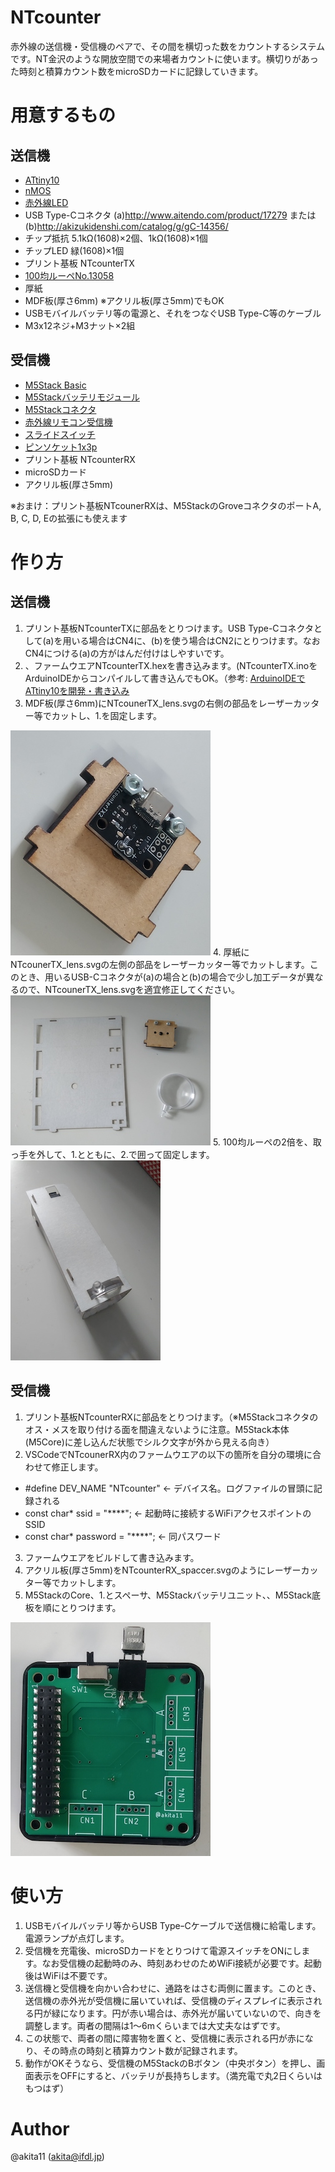 # NTcounter

赤外線の送信機・受信機のペアで、その間を横切った数をカウントするシステムです。NT金沢のような開放空間での来場者カウントに使います。横切りがあった時刻と積算カウント数をmicroSDカードに記録していきます。

# 用意するもの
## 送信機
- [ATtiny10](http://akizukidenshi.com/catalog/g/gI-04575/)
- [nMOS](http://akizukidenshi.com/catalog/g/gI-06051/)
- [赤外線LED](http://akizukidenshi.com/catalog/g/gI-12612/)
- USB Type-Cコネクタ (a)http://www.aitendo.com/product/17279 または (b)http://akizukidenshi.com/catalog/g/gC-14356/
- チップ抵抗 5.1kΩ(1608)×2個、1kΩ(1608)×1個
- チップLED 緑(1608)×1個
- プリント基板 NTcounterTX
- [100均ルーペNo.13058](http://bdens.com/100kin/post-542/)
- 厚紙
- MDF板(厚さ6mm) ※アクリル板(厚さ5mm)でもOK
- USBモバイルバッテリ等の電源と、それをつなぐUSB Type-C等のケーブル
- M3x12ネジ+M3ナット×2組

## 受信機
- [M5Stack Basic](https://www.switch-science.com/catalog/3647/)
- [M5Stackバッテリモジュール](https://www.switch-science.com/catalog/3653/)
- [M5Stackコネクタ](https://www.switch-science.com/catalog/3654/)
- [赤外線リモコン受信機](http://akizukidenshi.com/catalog/g/gI-04659/)
- [スライドスイッチ](http://akizukidenshi.com/catalog/g/gP-08789/)
- [ピンソケット1x3p](http://akizukidenshi.com/catalog/g/gC-10098/)
- プリント基板 NTcounterRX
- microSDカード
- アクリル板(厚さ5mm)

※おまけ：プリント基板NTcounerRXは、M5StackのGroveコネクタのポートA, B, C, D, Eの拡張にも使えます

# 作り方

## 送信機

1. プリント基板NTcounterTXに部品をとりつけます。USB Type-Cコネクタとして(a)を用いる場合はCN4に、(b)を使う場合はCN2にとりつけます。なおCN4につける(a)の方がはんだ付けはしやすいです。
2. 、ファームウエアNTcounterTX.hexを書き込みます。(NTcounterTX.inoをArduinoIDEからコンパイルして書き込んでもOK。（参考: [ArduinoIDEでATtiny10を開発・書き込み ](https://make.kosakalab.com/make/electronic-work/arduino-ide/arduino_tpi/)
3. MDF板(厚さ6mm)にNTcounerTX_lens.svgの右側の部品をレーザーカッター等でカットし、1.を固定します。
<img src="https://github.com/akita11/NTcounter/blob/master/NTcounterTX1.jpg" width="320px">
4. 厚紙にNTcounerTX_lens.svgの左側の部品をレーザーカッター等でカットします。このとき、用いるUSB-Cコネクタが(a)の場合と(b)の場合で少し加工データが異なるので、NTcounerTX_lens.svgを適宜修正してください。
<img src="https://github.com/akita11/NTcounter/blob/master/NTcounterTX2.jpg" width="320px">
5. 100均ルーペの2倍を、取っ手を外して、1.とともに、2.で囲って固定します。
<img src="https://github.com/akita11/NTcounter/blob/master/NTcounterTX3.jpg" width="240px">

## 受信機

1. プリント基板NTcounterRXに部品をとりつけます。（※M5Stackコネクタのオス・メスを取り付ける面を間違えないように注意。M5Stack本体(M5Core)に差し込んだ状態でシルク文字が外から見える向き）
2. VSCodeでNTcounerRX内のファームウエアの以下の箇所を自分の環境に合わせて修正します。
  - #define DEV_NAME "NTcounter" ← デバイス名。ログファイルの冒頭に記録される
  - const char* ssid       = "****"; ← 起動時に接続するWiFiアクセスポイントのSSID
  - const char* password   = "****"; ← 同パスワード
3. ファームウエアをビルドして書き込みます。
4. アクリル板(厚さ5mm)をNTcounterRX_spaccer.svgのようにレーザーカッター等でカットします。
5. M5StackのCore、1.とスペーサ、M5Stackバッテリユニット、、M5Stack底板を順にとりつけます。
<img src="https://github.com/akita11/NTcounter/blob/master/NTcounterRX1.jpg" width="320px">

# 使い方
1. USBモバイルバッテリ等からUSB TypeｰCケーブルで送信機に給電します。電源ランプが点灯します。
2. 受信機を充電後、microSDカードをとりつけて電源スイッチをONにします。なお受信機の起動時のみ、時刻あわせのためWiFi接続が必要です。起動後はWiFiは不要です。
3. 送信機と受信機を向かい合わせに、通路をはさむ両側に置ます。このとき、送信機の赤外光が受信機に届いていれば、受信機のディスプレイに表示される円が緑になります。円が赤い場合は、赤外光が届いていないので、向きを調整します。両者の間隔は1〜6mくらいまでは大丈夫なはずです。
4. この状態で、両者の間に障害物を置くと、受信機に表示される円が赤になり、その時点の時刻と積算カウント数が記録されます。
5. 動作がOKそうなら、受信機のM5StackのBボタン（中央ボタン）を押し、画面表示をOFFにすると、バッテリが長持ちします。（満充電で丸2日くらいはもつはず）

# Author

@akita11 (akita@ifdl.jp)


